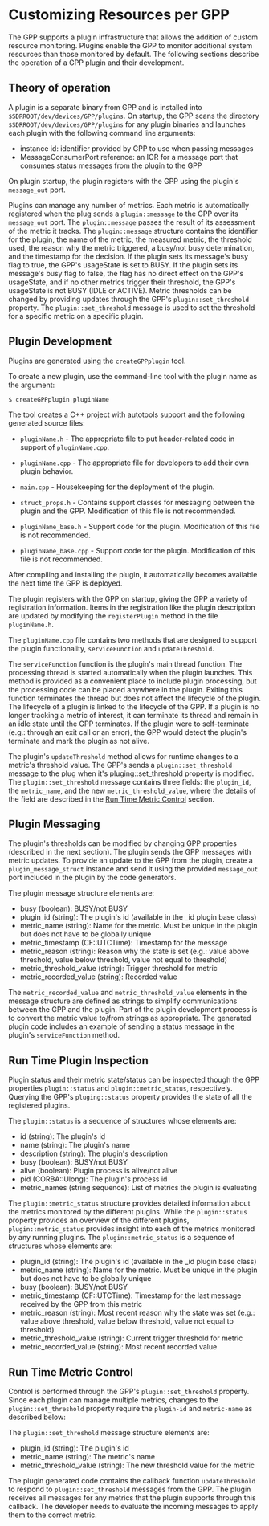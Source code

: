 # Customizing Resources per GPP

The GPP supports a plugin infrastructure that allows the addition of custom resource monitoring.
Plugins enable the GPP to monitor additional system resources than those monitored by default.
The following sections describe the operation of a GPP plugin and their development.

## Theory of operation

A plugin is a separate binary from GPP and is installed into `$SDRROOT/dev/devices/GPP/plugins`.
On startup, the GPP scans the directory `$SDRROOT/dev/devices/GPP/plugins` for any plugin binaries and launches each plugin with the following command line arguments:
  - instance id: identifier provided by GPP to use when passing messages
  - MessageConsumerPort reference: an IOR for a message port that consumes status messages from the plugin to the GPP

On plugin startup, the plugin registers with the GPP using the plugin's `message_out` port.

Plugins can manage any number of metrics.
Each metric is automatically registered when the plug sends a `plugin::message` to the GPP over its `message_out` port.
The `plugin::message` passes the result of its assessment of the metric it tracks.
The `plugin::message` structure contains the identifier for the plugin, the name of the metric, the measured metric, the threshold used, the reason why the metric triggered, a busy/not busy determination, and the timestamp for the decision.
If the plugin sets its message's busy flag to true, the GPP's usageState is set to BUSY.
If the plugin sets its message's busy flag to false, the flag has no direct effect on the GPP's usageState, and if no other metrics trigger their threshold, the GPP's usageState is not BUSY (IDLE or ACTIVE).
Metric thresholds can be changed by providing updates through the GPP's `plugin::set_threshold` property.
The `plugin::set_threshold` message is used to set the threshold for a specific metric on a specific plugin.

## Plugin Development

Plugins are generated using the `createGPPplugin` tool.

To create a new plugin, use the command-line tool with the plugin name as the argument:

    $ createGPPplugin pluginName

The tool creates a C++ project with autotools support and the following generated source files:
  - `pluginName.h` - The appropriate file to put header-related code in support of `pluginName.cpp`.

  - `pluginName.cpp` - The appropriate file for developers to add their own plugin behavior.

  - `main.cpp` - Housekeeping for the deployment of the plugin.

  - `struct_props.h` - Contains support classes for messaging between the plugin and the GPP. Modification of this file is not recommended.

  - `pluginName_base.h` - Support code for the plugin. Modification of this file is not recommended.

  - `pluginName_base.cpp` - Support code for the plugin. Modification of this file is not recommended.

After compiling and installing the plugin, it automatically becomes available the next time the GPP is deployed.

The plugin registers with the GPP on startup, giving the GPP a variety of registration information.
Items in the registration like the plugin description are updated by modifying the `registerPlugin` method in the file `pluginName.h`.

The `pluginName.cpp` file contains two methods that are designed to support the plugin functionality, `serviceFunction` and `updateThreshold`.

The `serviceFunction` function is the plugin's main thread function.
The processing thread is started automatically when the plugin launches.
This method is provided as a convenient place to include plugin processing, but the processing code can be placed anywhere in the plugin.
Exiting this function terminates the thread but does not affect the lifecycle of the plugin.
The lifecycle of a plugin is linked to the lifecycle of the GPP.
If a plugin is no longer tracking a metric of interest, it can terminate its thread and remain in an idle state until the GPP terminates.
If the plugin were to self-terminate (e.g.: through an exit call or an error), the GPP would detect the plugin's terminate and mark the plugin as not alive.

The plugin's `updateThreshold` method allows for runtime changes to a metric's threshold value.
The GPP's sends a `plugin::set_threshold` message to the plug when it's pluging::set_threshold property is modified.
The `plugin::set_threshold` message contains three fields: the `plugin_id`, the `metric_name`, and the new `metric_threshold_value`, where the details of the field are described in the [Run Time Metric Control](#run-time-metric-control) section.

## Plugin Messaging

The plugin's thresholds can be modified by changing GPP properties (described in the next section).
The plugin sends the GPP messages with metric updates.
To provide an update to the GPP from the plugin, create a `plugin_message_struct` instance and send it using the provided `message_out` port included in the plugin by the code generators.

The plugin message structure elements are:

 * busy (boolean): BUSY/not BUSY
 * plugin_id (string): The plugin's id (available in the _id plugin base class)
 * metric_name (string): Name for the metric. Must be unique in the plugin but does not have to be globally unique
 * metric_timestamp (CF::UTCTime): Timestamp for the message
 * metric_reason (string): Reason why the state is set (e.g.: value above threshold, value below threshold, value not equal to threshold)
 * metric_threshold_value (string): Trigger threshold for metric
 * metric_recorded_value (string): Recorded value

The `metric_recorded_value` and `metric_threshold_value` elements in the message structure are defined as strings to simplify communications between the GPP and the plugin.
Part of the plugin development process is to convert the metric value to/from strings as appropriate.
The generated plugin code includes an example of sending a status message in the plugin's `serviceFunction` method.

## Run Time Plugin Inspection

Plugin status and their metric state/status can be inspected though the GPP properties `plugin::status` and `plugin::metric_status`, respectively.
Querying the GPP's `pluging::status` property provides the state of all the registered plugins.

The `plugin::status` is a sequence of structures whose elements are:
 * id (string): The plugin's id
 * name (string): The plugin's name
 * description (string): The plugin's description
 * busy (boolean): BUSY/not BUSY
 * alive (boolean): Plugin process is alive/not alive
 * pid (CORBA::Ulong): The plugin's process id
 * metric_names (string sequence): List of metrics the plugin is evaluating

The `plugin::metric_status` structure provides detailed information about the metrics monitored by the different plugins.
While the `plugin::status` property provides an overview of the different plugins, `plugin::metric_status` provides insight into each of the metrics monitored by any running plugins.
The `plugin::metric_status` is a sequence of structures whose elements are:

 * plugin_id (string): The plugin's id (available in the _id plugin base class)
 * metric_name (string): Name for the metric. Must be unique in the plugin but does not have to be globally unique
 * busy (boolean): BUSY/not BUSY
 * metric_timestamp (CF::UTCTime): Timestamp for the last message received by the GPP from this metric
 * metric_reason (string): Most recent reason why the state was set (e.g.: value above threshold, value below threshold, value not equal to threshold)
 * metric_threshold_value (string): Current trigger threshold for metric
 * metric_recorded_value (string): Most recent recorded value

## Run Time Metric Control
Control is performed through the GPP's `plugin::set_threshold` property.
Since each plugin can manage multiple metrics, changes to the `plugin::set_threshold` property require the `plugin-id` and `metric-name` as described below:

The `plugin::set_threshold` message structure elements are:

 * plugin_id (string): The plugin's id
 * metric_name (string): The metric's name
 * metric_threshold_value (string): The new threshold value for the metric

The plugin generated code contains the callback function `updateThreshold` to respond to `plugin::set_threshold` messages from the GPP.
The plugin receives all messages for any metrics that the plugin supports through this callback.
The developer needs to evaluate the incoming messages to apply them to the correct metric.
